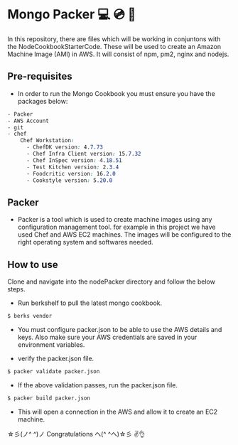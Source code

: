 # Mongo Packer :computer: :cd: :electric_plug:
In this repository, there are files which will be working in conjuntons with the NodeCookbookStarterCode. These will be used to create an Amazon Machine Image (AMI) in AWS. It will consist of npm, pm2, nginx and nodejs.


## Pre-requisites
- In order to run the Mongo Cookbook you must ensure you have the packages below:

```CSS
- Packer
- AWS Account
- git
- chef
    Chef Workstation:
      - ChefDK version: 4.7.73
      - Chef Infra Client version: 15.7.32
      - Chef InSpec version: 4.18.51
      - Test Kitchen version: 2.3.4
      - Foodcritic version: 16.2.0
      - Cookstyle version: 5.20.0
```


## Packer
- Packer is a tool which is used to create machine images using any configuration management tool. for example in this project we have used Chef and AWS EC2 machines. The images will be configured to the right operating system and softwares needed.

## How to use
Clone and navigate into the nodePacker directory and follow the below steps.
- Run berkshelf to pull the latest mongo cookbook.
```bash
$ berks vendor
```
- You must configure packer.json to be able to use the AWS details and keys. Also make sure your AWS credentials are saved in your environment variables.

- verify the packer.json file.

```bash
$ packer validate packer.json
```
- If the above validation passes, run the packer.json file.

```bash
$ packer build packer.json
```
- This will open a connection in the AWS and allow it to create an EC2 machine.

☆彡(ノ^ ^)ノ Congratulations ヘ(^ ^ヘ)☆彡
:v::ok_hand:
